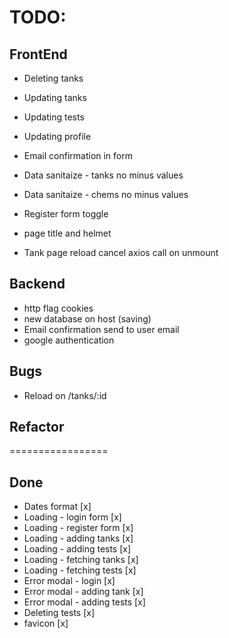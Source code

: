 # TODO:

## FrontEnd

- Deleting tanks
- Updating tanks
- Updating tests
- Updating profile
- Email confirmation in form
- Data sanitaize - tanks no minus values
- Data sanitaize - chems no minus values
- Register form toggle
- page title and helmet

- Tank page reload cancel axios call on unmount

## Backend

- http flag cookies
- new database on host (saving)
- Email confirmation send to user email
- google authentication

## Bugs

- Reload on /tanks/:id

## Refactor

=================

## Done

- Dates format [x]
- Loading - login form [x]
- Loading - register form [x]
- Loading - adding tanks [x]
- Loading - adding tests [x]
- Loading - fetching tanks [x]
- Loading - fetching tests [x]
- Error modal - login [x]
- Error modal - adding tank [x]
- Error modal - adding tests [x]
- Deleting tests [x]
- favicon [x]
